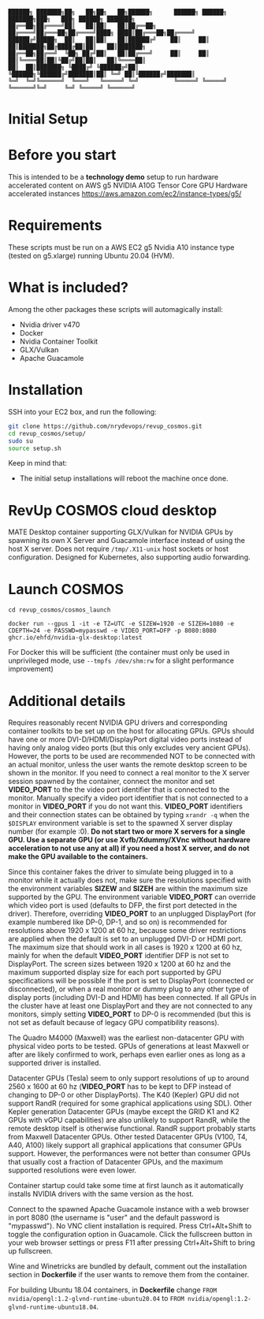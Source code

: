 ```
██████╗ ███████╗██╗   ██╗██╗   ██╗██████╗      ██████╗ ██████╗ ███████╗███╗   ███╗ ██████╗ ███████╗
██╔══██╗██╔════╝██║   ██║██║   ██║██╔══██╗    ██╔════╝██╔═══██╗██╔════╝████╗ ████║██╔═══██╗██╔════╝
██████╔╝█████╗  ██║   ██║██║   ██║██████╔╝    ██║     ██║   ██║███████╗██╔████╔██║██║   ██║███████╗
██╔══██╗██╔══╝  ╚██╗ ██╔╝██║   ██║██╔═══╝     ██║     ██║   ██║╚════██║██║╚██╔╝██║██║   ██║╚════██║
██║  ██║███████╗ ╚████╔╝ ╚██████╔╝██║         ╚██████╗╚██████╔╝███████║██║ ╚═╝ ██║╚██████╔╝███████║
╚═╝  ╚═╝╚══════╝  ╚═══╝   ╚═════╝ ╚═╝          ╚═════╝ ╚═════╝ ╚══════╝╚═╝     ╚═╝ ╚═════╝ ╚══════╝
```
# Initial Setup
# Before you start
This is intended to be a **technology demo** setup to run hardware accelerated content on AWS g5 NVIDIA A10G Tensor Core GPU Hardware accelerated instances https://aws.amazon.com/ec2/instance-types/g5/

# Requirements
These scripts must be run on a AWS EC2 g5 Nvidia A10 instance type (tested on g5.xlarge) running Ubuntu 20.04 (HVM).

# What is included?
Among the other packages these scripts will automagically install:
- Nvidia driver v470
- Docker
- Nvidia Container Toolkit
- GLX/Vulkan
- Apache Guacamole

# Installation
SSH into your EC2 box, and run the following:
```bash
git clone https://github.com/nrydevops/revup_cosmos.git
cd revup_cosmos/setup/
sudo su
source setup.sh
```
Keep in mind that:
- The initial setup installations will reboot the machine once done.

# RevUp COSMOS cloud desktop

MATE Desktop container supporting GLX/Vulkan for NVIDIA GPUs by spawning its own X Server and Guacamole interface instead of using the host X server. Does not require `/tmp/.X11-unix` host sockets or host configuration. Designed for Kubernetes, also supporting audio forwarding.

# Launch COSMOS
```
cd revup_cosmos/cosmos_launch
```
```
docker run --gpus 1 -it -e TZ=UTC -e SIZEW=1920 -e SIZEH=1080 -e CDEPTH=24 -e PASSWD=mypasswd -e VIDEO_PORT=DFP -p 8080:8080 ghcr.io/ehfd/nvidia-glx-desktop:latest
```
For Docker this will be sufficient (the container must only be used in unprivileged mode, use `--tmpfs /dev/shm:rw` for a slight performance improvement)
# Additional details

Requires reasonably recent NVIDIA GPU drivers and corresponding container toolkits to be set up on the host for allocating GPUs. GPUs should have one or more DVI-D/HDMI/DisplayPort digital video ports instead of having only analog video ports (but this only excludes very ancient GPUs). However, the ports to be used are recommended NOT to be connected with an actual monitor, unless the user wants the remote desktop screen to be shown in the monitor. If you need to connect a real monitor to the X server session spawned by the container, connect the monitor and set **VIDEO_PORT** to the the video port identifier that is connected to the monitor. Manually specify a video port identifier that is not connected to a monitor in **VIDEO_PORT** if you do not want this. **VIDEO_PORT** identifiers and their connection states can be obtained by typing `xrandr -q` when the `$DISPLAY` environment variable is set to the spawned X server display number (for example :0). **Do not start two or more X servers for a single GPU. Use a separate GPU (or use Xvfb/Xdummy/XVnc without hardware acceleration to not use any at all) if you need a host X server, and do not make the GPU available to the containers.**

Since this container fakes the driver to simulate being plugged in to a monitor while it actually does not, make sure the resolutions specified with the environment variables **SIZEW** and **SIZEH** are within the maximum size supported by the GPU. The environment variable **VIDEO_PORT** can override which video port is used (defaults to DFP, the first port detected in the driver). Therefore, overriding **VIDEO_PORT** to an unplugged DisplayPort (for example numbered like DP-0, DP-1, and so on) is recommended for resolutions above 1920 x 1200 at 60 hz, because some driver restrictions are applied when the default is set to an unplugged DVI-D or HDMI port. The maximum size that should work in all cases is 1920 x 1200 at 60 hz, mainly for when the default **VIDEO_PORT** identifier DFP is not set to DisplayPort. The screen sizes between 1920 x 1200 at 60 hz and the maximum supported display size for each port supported by GPU specifications will be possible if the port is set to DisplayPort (connected or disconnected), or when a real monitor or dummy plug to any other type of display ports (including DVI-D and HDMI) has been connected. If all GPUs in the cluster have at least one DisplayPort and they are not connected to any monitors, simply setting **VIDEO_PORT** to DP-0 is recommended (but this is not set as default because of legacy GPU compatibility reasons).

The Quadro M4000 (Maxwell) was the earliest non-datacenter GPU with physical video ports to be tested. GPUs of generations at least Maxwell or after are likely confirmed to work, perhaps even earlier ones as long as a supported driver is installed.

Datacenter GPUs (Tesla) seem to only support resolutions of up to around 2560 x 1600 at 60 hz (**VIDEO_PORT** has to be kept to DFP instead of changing to DP-0 or other DisplayPorts). The K40 (Kepler) GPU did not support RandR (required for some graphical applications using SDL). Other Kepler generation Datacenter GPUs (maybe except the GRID K1 and K2 GPUs with vGPU capabilities) are also unlikely to support RandR, while the remote desktop itself is otherwise functional. RandR support probably starts from Maxwell Datacenter GPUs. Other tested Datacenter GPUs (V100, T4, A40, A100) likely support all graphical applications that consumer GPUs support. However, the performances were not better than consumer GPUs that usually cost a fraction of Datacenter GPUs, and the maximum supported resolutions were even lower.

Container startup could take some time at first launch as it automatically installs NVIDIA drivers with the same version as the host.

Connect to the spawned Apache Guacamole instance with a web browser in port 8080 (the username is "user" and the default password is "mypasswd"). No VNC client installation is required. Press Ctrl+Alt+Shift to toggle the configuration option in Guacamole. Click the fullscreen button in your web browser settings or press F11 after pressing Ctrl+Alt+Shift to bring up fullscreen.

Wine and Winetricks are bundled by default, comment out the installation section in **Dockerfile** if the user wants to remove them from the container.

For building Ubuntu 18.04 containers, in **Dockerfile** change `FROM nvidia/opengl:1.2-glvnd-runtime-ubuntu20.04` to `FROM nvidia/opengl:1.2-glvnd-runtime-ubuntu18.04`.
